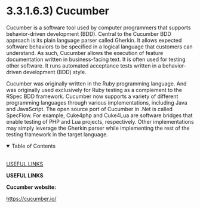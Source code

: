 # 3.3.1.6.3) Cucumber

Cucumber is a software tool used by computer programmers that supports behavior-driven development (BDD). Central to the Cucumber BDD approach is its plain language parser called Gherkin. It allows expected software behaviors to be specified in a logical language that customers can understand. As such, Cucumber allows the execution of feature documentation written in business-facing text. It is often used for testing other software. It runs automated acceptance tests written in a behavior-driven development (BDD) style.

Cucumber was originally written in the Ruby programming language. And was originally used exclusively for Ruby testing as a complement to the RSpec BDD framework. Cucumber now supports a variety of different programming languages through various implementations, including Java and JavaScript. The open source port of Cucumber in .Net is called SpecFlow. For example, Cuke4php and Cuke4Lua are software bridges that enable testing of PHP and Lua projects, respectively. Other implementations may simply leverage the Gherkin parser while implementing the rest of the testing framework in the target language.

<details open>
<summary>Table of Contents</summary>
<br>

[USEFUL LINKS](#hx)

</details>

<a name="hx"/>

**USEFUL LINKS**

**Cucumber website:**

https://cucumber.io/
